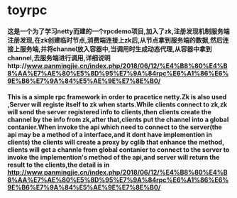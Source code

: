 # toyrpc

#### 这是一个为了学习netty而建的一个rpcdemo项目,加入了zk,注册发现机制服务端注册发现,在zk创建临时节点,消费端连接上zk后,从节点拿到服务端的数据,然后连接上服务端,并将channel放入容器中,当调用时生成动态代理,从容器中拿到channel,去服务端进行调用,详细说明http://www.panmingjie.cn/index.php/2018/06/12/%E4%B8%80%E4%B8%AA%E7%AE%80%E5%8D%95%E7%9A%84rpc%E6%A1%86%E6%9E%B6%E7%9A%84%E5%AE%9E%E7%8E%B0/
#### This is a simple rpc framework in order to pracetice  netty.Zk is also used ,Server will registe itself to zk when starts.While clients connect to zk,zk will send the server registered info to clients,then clients create the channel by the info from zk,after that,clients put the channel into a global contanier.When invoke the api which need to connect to the server(the api may be a method of a interface,and it dont have implemention in clients) the clients will create a proxy by cglib that enhance the method, clients will get a channle from global contanier to connect to the server to invoke the implemention's method of the api,and server will return the result to the clients,the detail is in http://www.panmingjie.cn/index.php/2018/06/12/%E4%B8%80%E4%B8%AA%E7%AE%80%E5%8D%95%E7%9A%84rpc%E6%A1%86%E6%9E%B6%E7%9A%84%E5%AE%9E%E7%8E%B0/
